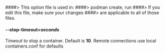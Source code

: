 ####> This option file is used in:
####>   podman create, run
####> If you edit this file, make sure your changes
####> are applicable to all of those files.
#### **--stop-timeout**=*seconds*

Timeout to stop a container. Default is **10**.
Remote connections use local containers.conf for defaults
